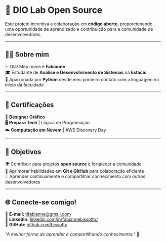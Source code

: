 # 🚀 DIO Lab Open Source  

Este projeto incentiva a colaboração em **código aberto**, proporcionando uma oportunidade de aprendizado e contribuição para a comunidade de desenvolvedores.  

---

## 👩‍💻 Sobre mim  

✨ Olá! Meu nome é **Fabianne**  
🎓 Estudante de **Análise e Desenvolvimento de Sistemas** na **Estácio**  
🐍 Apaixonada por **Python** desde meu primeiro contato com a linguagem no início da faculdade  

---

## 📜 Certificações  

🎨 **Designer Gráfico**  
🖥️ **Prepara Tech** | Lógica de Programação  
☁️ **Computação em Nuvem** | AWS Discovery Day  

---

## 🎯 Objetivos  

🌍 Contribuir para projetos **open source** e fortalecer a comunidade  
🔗 Aprimorar habilidades em **Git e GitHub** para colaboração eficiente  
💡 Aprender continuamente e compartilhar conhecimento com outros desenvolvedores  

---

## 🌐 Conecte-se comigo!  

📩 **E-mail:** [tifabianne@gmail.com](mailto:tifabianne@gmail.com)  
💼 **LinkedIn:** [linkedin.com/in/fabiannebissotto/](https://linkedin.com/in/fabiannebissotto/)  
🐙 **GitHub:** [github.com/bissotto](https://github.com/bissotto)  

_"A melhor forma de aprender é compartilhando conhecimento."_ 🚀  
